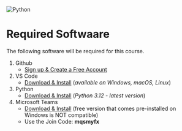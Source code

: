![Python](https://img.shields.io/badge/Python-3.12-purple)


# Required Softwaare

The following software will be required for this course.

1. Github 
    - [Sign up & Create a Free Account](https://github.com/signup)
2. VS Code 
    - [Download & Install](https://code.visualstudio.com/download) (*available on Windows, macOS, Linux*)
3. Python 
    - [Download & Install](https://www.python.org/downloads/) (*Python 3.12 - latest version*)
4. Microsoft Teams 
    - [Download & Install](https://teams.microsoft.com/v2/) (free version that comes pre-installed on Windows is NOT compatible)
    - Use the Join Code: **mqsmyfx**
